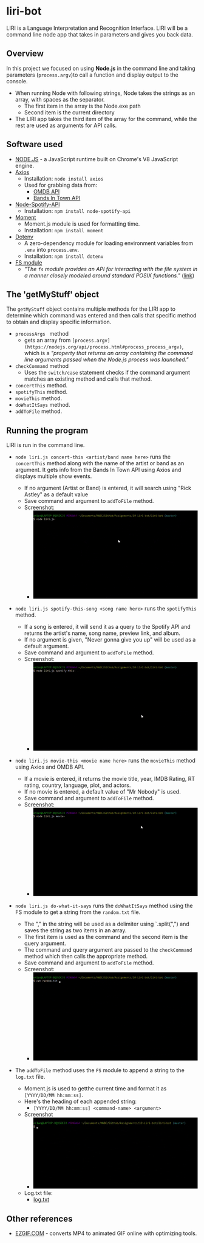 # liri-bot
LIRI is a Language Interpretation and Recognition Interface. LIRI will be a command line node app that takes in parameters and gives you back data.

## Overview
In this project we focused on using **Node.js** in the command line and taking parameters (`process.argv`)to call a function and display output to the console.
* When running Node with following strings, Node takes the strings as an array, with spaces as the separator.
    * The first item in the array is the Node.exe path
    * Second item is the current directory
* The LIRI app takes the third item of the array for the command, while the rest are used as arguments for API calls.

## Software used
* [NODE.JS](https://nodejs.org/en/) - a JavaScript runtime built on Chrome's V8 JavaScript engine.
* [Axios](https://www.npmjs.com/package/axios)
    * Installation: `node install axios`
    * Used for grabbing data from: 
        * [OMDB API](http://www.omdbapi.com/)
        * [Bands In Town API](http://www.artists.bandsintown.com/bandsintown-api)
* [Node-Spotify-API](https://www.npmjs.com/package/node-spotify-api)
    * Installation: `npm install node-spotify-api`
* [Moment](https://www.npmjs.com/package/moment)
    * Moment.js module is used for formatting time.
    * Installation: `npm install moment`
* [Dotenv](https://www.npmjs.com/package/dotenv)
    * A zero-dependency module for loading environment variables from `.env` into `process.env`.
    * Installation: `npm install dotenv`
* [FS module](https://nodejs.org/api/fs.html)
    * *"The `fs` module provides an API for interacting with the file system in a manner closely modeled around standard POSIX functions."* ([link](https://nodejs.org/api/fs.html#fs_file_system))

## The 'getMyStuff' object
The `getMyStuff` object contains multiple methods for the LIRI app to determine which command was entered and then calls that specific method to obtain and display specific information.
* `processArgs ` method 
    * gets an array from `[process.argv](https://nodejs.org/api/process.html#process_process_argv)`, which is a *"property that returns an array containing the command line arguments passed when the Node.js process was launched."*
* `checkCommand` method
    * Uses the `switch/case` statement checks if the command argument matches an existing method and calls that method.
* `concertThis` method.
* `spotifyThis` method.
* `movieThis` method.
* `doWhatItSays` method.
* `addToFile` method.


## Running the program
LIRI is run in the command line.

* `node liri.js concert-this <artist/band name here>` runs the `concertThis` method along with the name of the artist or band as an argument. It gets info from the Bands In Town API using Axios and displays multiple show events.
    * If no argument (Artist or Band) is entered, it will search using "Rick Astley" as a default value
    * Save command and argument to `addToFile` method.
    * Screenshot:
        * ![Concert-This](assets/images/concert-this.gif)

* `node liri.js spotify-this-song <song name here>` runs the `spotifyThis` method.
    * If a song is entered, it will send it as a query to the Spotify API and returns the artist's name, song name, preview link, and album.
    * If no argument is given, "Never gonna give you up" will be used as a default argument.
    * Save command and argument to `addToFile` method.
    * Screenshot:
        * ![Spotify-This-Song](assets/images/spotify-this-song.gif)
        


* `node liri.js movie-this <movie name here>` runs the `movieThis` method using Axios and OMDB API.
    * If a movie is entered, it returns the movie title, year, IMDB Rating, RT rating, country, language, plot, and actors.
    * If no movie is entered, a default value of "Mr Nobody" is used.
    * Save command and argument to `addToFile` method.
    * Screenshot:
        * ![Movie-This](assets/images/movie-this.gif)


* `node liri.js do-what-it-says` runs the `doWhatItSays` method using the FS module to get a string from the `random.txt` file.
    * The "," in the string will be used as a delimiter using `.split(",") and saves the string as two items in an array.
    * The first item is used as the command and the second item is the query argument.
    * The command and query argument are passed to the `checkCommand` method which then calls the appropriate method.
    * Save command and argument to `addToFile` method.
    * Screenshot:
        * ![Do-What-It-Says](assets/images/do-what-it-says.gif)



* The `addToFile` method uses the `FS` module to append a string to the `log.txt` file.
    * Moment.js is used to getthe current time and format it as `[YYYY/DD/MM hh:mm:ss]`.
    * Here's the heading of each appended string:
        * `[YYYY/DD/MM hh:mm:ss] <command-name> <argument>`
    * Screenshot
        * ![addToFile](assets/images/logfile.gif)
    * Log.txt file:
        * [log.txt](log.txt)

## Other references
* [EZGIF.COM](https://ezgif.com/video-to-gif) - converts MP4 to animated GIF online with optimizing tools.

<!-- ## Screenshots

### Concert This (Bands In Town API)
![Concert-This](assets/images/concert-this.gif)

### Spotify This Song (Spotify API)
![Spotify-This-Song](assets/images/spotify-this-song.gif)

### Movie This (OMDB API)
![Movie-This](assets/images/movie-this.gif)

:sparkles: :camel: :boom: -->